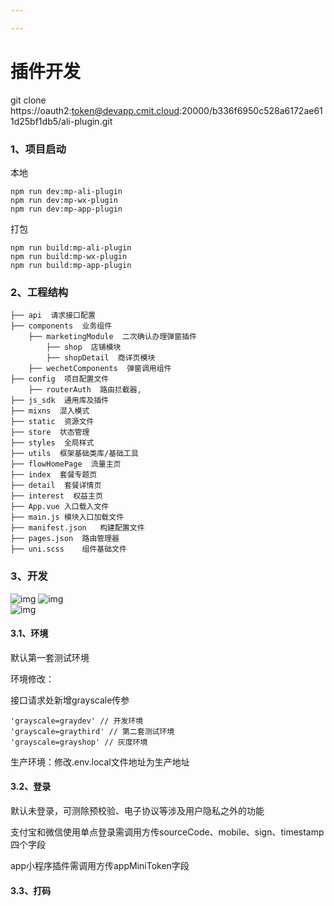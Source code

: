 ```yaml
---

---
```


# **插件开发**

git clone https://oauth2:token@devapp.cmit.cloud:20000/b336f6950c528a6172ae611d25bf1db5/ali-plugin.git

### 1、**项目启动**

本地

```
npm run dev:mp-ali-plugin
npm run dev:mp-wx-plugin
npm run dev:mp-app-plugin
```

打包

```
npm run build:mp-ali-plugin
npm run build:mp-wx-plugin
npm run build:mp-app-plugin
```

### 2、**工程结构**

```
├── api  请求接口配置
├── components  业务组件
    ├── marketingModule  二次确认办理弹窗插件
        ├── shop  店铺模块
        ├── shopDetail  商详页模块
    ├── wechetComponents  弹窗调用组件
├── config  项目配置文件
    ├── routerAuth  路由拦截器,
├── js_sdk  通用库及插件
├── mixns  混入模式
├── static  资源文件
├── store  状态管理
├── styles  全局样式
├── utils  框架基础类库/基础工具
├── flowHomePage  流量主页
├── index  套餐专题页
├── detail  套餐详情页
├── interest  权益主页
├── App.vue 入口载入文件
├── main.js 模块入口加载文件
├── manifest.json   构建配置文件
├── pages.json  路由管理器
├── uni.scss    组件基础文件
```

### **3、开发**

![img](http://activity.cmcc-cs.cn/chop/res/prd-ngmc1/product/product/265d9fb1a67c420c8b96ac42fcfa1691.png)
![img](http://activity.cmcc-cs.cn/chop/res/prd-ngmc1/product/product/c3c90c09247c4a508179a3cba86043be.png)    
![img](http://activity.cmcc-cs.cn/chop/res/prd-ngmc1/product/product/7853aa14bd4944499a393c0d086e0c97.png) 

#### **3.1、环境**

默认第一套测试环境

环境修改：

接口请求处新增grayscale传参

```
'grayscale=graydev' // 开发环境
'grayscale=graythird' // 第二套测试环境
'grayscale=grayshop' // 灰度环境
```

生产环境：修改\.env.local文件地址为生产地址

#### **3.2、登录**

默认未登录，可测除预校验、电子协议等涉及用户隐私之外的功能

支付宝和微信使用单点登录需调用方传sourceCode、mobile、sign、timestamp四个字段

app小程序插件需调用方传appMiniToken字段

#### **3.3、打码**
